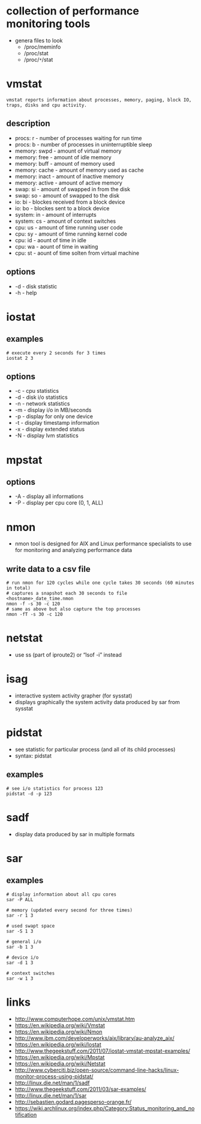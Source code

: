 # collection of performance monitoring tools

* genera files to look
    * /proc/meminfo
    * /proc/stat
    * /proc/`*`/stat

# vmstat

```
vmstat reports information about processes, memory, paging, block IO, traps, disks and cpu activity.
```

## description

* procs: r          -   number of processes waiting for run time
* procs: b          -   number of processes in uninterruptible sleep
* memory: swpd      -   amount of virtual memory
* memory: free      -   amount of idle memory
* memory: buff      -   amount of memory used
* memory: cache     -   amount of memory used as cache
* memory: inact     -   amount of inactive memory
* memory: active    -   amount of active memory
* swap: si          -   amount of swapped in from the disk
* swap: so          -   amount of swapped to the disk
* io: bi            -   blockes received from a block device
* io: bo            -   blockes sent to a block device
* system: in        -   amount of interrupts
* system: cs        -   amount of context switches
* cpu: us           -   amount of time running user code
* cpu: sy           -   amount of time running kernel code
* cpu: id           -   aount of time in idle
* cpu: wa           -   aount of time in waiting
* cpu: st           -   aount of time solten from virtual machine

## options

* -d    -   disk statistic
* -h    -   help

# iostat

## examples

    # execute every 2 seconds for 3 times
    iostat 2 3

## options

* -c    -   cpu statistics
* -d    -   disk i/o statistics
* -n    -   network statistics
* -m    -   display i/o in MB/seconds
* -p    -   display for only one device
* -t    -   display timestamp information
* -x    -   display extended status
* -N    -   display lvm statistics

# mpstat

## options

* -A    -   display all informations
* -P    -   display per cpu core (0, 1, ALL)

# nmon

* nmon tool is designed for AIX and Linux performance specialists to use for monitoring and analyzing performance data

## write data to a csv file

```
# run nmon for 120 cycles while one cycle takes 30 seconds (60 minutes in total)
# captures a snapshot each 30 seconds to file <hostname>_date_time.nmon
nmon -f -s 30 -c 120
# same as above but also capture the top processes
nmon -fT -s 30 -c 120
```

# netstat

* use ss (part of iproute2) or “lsof -i” instead

# isag

* interactive system activity grapher (for sysstat)
* displays graphically the system activity data produced by sar from sysstat

# pidstat

* see statistic for particular process (and all of its child processes)
* syntax: pidstat <options> <interval> <count>

## examples

```
# see i/o statistics for process 123
pidstat -d -p 123
```

# sadf

* display data produced by sar in multiple formats

# sar

## examples

```
# display information about all cpu cores
sar -P ALL

# memory (updated every second for three times)
sar -r 1 3

# used swapt space
sar -S 1 3

# general i/o
sar -b 1 3

# device i/o
sar -d 1 3

# context switches
sar -w 1 3
```

# links

* http://www.computerhope.com/unix/vmstat.htm
* https://en.wikipedia.org/wiki/Vmstat
* https://en.wikipedia.org/wiki/Nmon
* http://www.ibm.com/developerworks/aix/library/au-analyze_aix/
* https://en.wikipedia.org/wiki/Iostat
* http://www.thegeekstuff.com/2011/07/iostat-vmstat-mpstat-examples/
* https://en.wikipedia.org/wiki/Mpstat
* https://en.wikipedia.org/wiki/Netstat
* http://www.cyberciti.biz/open-source/command-line-hacks/linux-monitor-process-using-pidstat/
* http://linux.die.net/man/1/sadf
* http://www.thegeekstuff.com/2011/03/sar-examples/
* http://linux.die.net/man/1/sar
* http://sebastien.godard.pagesperso-orange.fr/
* https://wiki.archlinux.org/index.php/Category:Status_monitoring_and_notification
